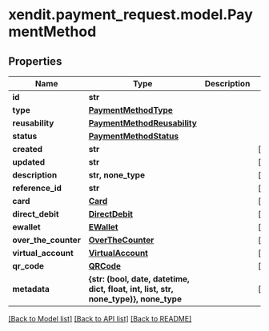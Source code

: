# xendit.payment_request.model.PaymentMethod


## Properties
Name | Type | Description | Notes
------------ | ------------- | ------------- | -------------
**id** | **str** |  | 
**type** | [**PaymentMethodType**](PaymentMethodType.md) |  | 
**reusability** | [**PaymentMethodReusability**](PaymentMethodReusability.md) |  | 
**status** | [**PaymentMethodStatus**](PaymentMethodStatus.md) |  | 
**created** | **str** |  | [optional] 
**updated** | **str** |  | [optional] 
**description** | **str, none_type** |  | [optional] 
**reference_id** | **str** |  | [optional] 
**card** | [**Card**](Card.md) |  | [optional] 
**direct_debit** | [**DirectDebit**](DirectDebit.md) |  | [optional] 
**ewallet** | [**EWallet**](EWallet.md) |  | [optional] 
**over_the_counter** | [**OverTheCounter**](OverTheCounter.md) |  | [optional] 
**virtual_account** | [**VirtualAccount**](VirtualAccount.md) |  | [optional] 
**qr_code** | [**QRCode**](QRCode.md) |  | [optional] 
**metadata** | **{str: (bool, date, datetime, dict, float, int, list, str, none_type)}, none_type** |  | [optional] 

[[Back to Model list]](../README.md#documentation-for-models) [[Back to API list]](../README.md#documentation-for-api-endpoints) [[Back to README]](../README.md)


